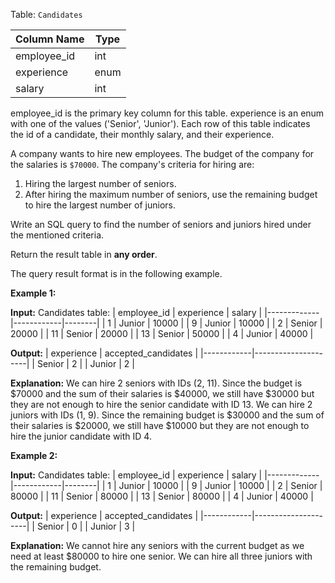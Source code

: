 ﻿
Table:  `Candidates`

| Column Name | Type |
|-------------|------|
| employee_id | int  |
| experience  | enum |
| salary      | int  |

employee_id is the primary key column for this table.
experience is an enum with one of the values ('Senior', 'Junior').
Each row of this table indicates the id of a candidate, their monthly salary, and their experience.

A company wants to hire new employees. The budget of the company for the salaries is  `$70000`. The company's criteria for hiring are:

1.  Hiring the largest number of seniors.
2.  After hiring the maximum number of seniors, use the remaining budget to hire the largest number of juniors.

Write an SQL query to find the number of seniors and juniors hired under the mentioned criteria.

Return the result table in  **any order**.

The query result format is in the following example.

**Example 1:**

**Input:** 
Candidates table:
| employee_id | experience | salary |
|-------------|------------|--------|
| 1           | Junior     | 10000  |
| 9           | Junior     | 10000  |
| 2           | Senior     | 20000  |
| 11          | Senior     | 20000  |
| 13          | Senior     | 50000  |
| 4           | Junior     | 40000  |

**Output:** 
| experience | accepted_candidates |
|------------|---------------------|
| Senior     | 2                   |
| Junior     | 2                   |

**Explanation:** 
We can hire 2 seniors with IDs (2, 11). Since the budget is $70000 and the sum of their salaries is $40000, we still have $30000 but they are not enough to hire the senior candidate with ID 13.
We can hire 2 juniors with IDs (1, 9). Since the remaining budget is $30000 and the sum of their salaries is $20000, we still have $10000 but they are not enough to hire the junior candidate with ID 4.

**Example 2:**

**Input:** 
Candidates table:
| employee_id | experience | salary |
|-------------|------------|--------|
| 1           | Junior     | 10000  |
| 9           | Junior     | 10000  |
| 2           | Senior     | 80000  |
| 11          | Senior     | 80000  |
| 13          | Senior     | 80000  |
| 4           | Junior     | 40000  |

**Output:** 
| experience | accepted_candidates |
|------------|---------------------|
| Senior     | 0                   |
| Junior     | 3                   |

**Explanation:** 
We cannot hire any seniors with the current budget as we need at least $80000 to hire one senior.
We can hire all three juniors with the remaining budget.
